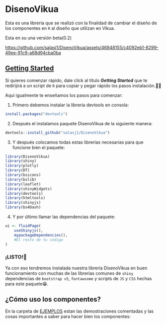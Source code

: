 # DisenoVikua 


Esta es una librería que se realizó con la finalidad de cambiar el diseño de los componentes en `R` al diseño que utilizan en Vikua.

Esta en su una versión beta(0.2)

https://github.com/salasj1/DisenoVikua/assets/46848155/c4092eb1-8299-49ee-91c9-a68d94cba0ba


## [Getting Started](/EJEMPLOS/01-Getting_Started.R)
Si quieres comenzar rápido, dale click al título ***Getting Started*** que te redirijirá a un script de `R` para copiar y pegar rápido los pasos instalación.🏃‍♂️

Aqui igualmente te enseñamos los pasos para comenzar:

1. Primero debemos instalar la librería devtools en consola:
```r
install.packages("devtools")
```
2. Después el instalamos paquete DisenoVikua de la siguiente manera:
```r
devtools::install_github("salasj1/DisenoVikua")
```
3. Y después colocamos todas estas librerías necesarias para que funcione bien el paquete:
```r
library(DisenoVikua)
library(shiny)
library(plotly)
library(DT)
library(bsicons)
library(bslib)
library(leaflet)
library(shinyWidgets)
library(devtools)
library(htmltools)
library(shinyjs)
library(bs4Dash)
```
4. Y por último llamar las dependencias del paquete:
```r
ui <- fluidPage(
	useShinyjs(),
	mypackageDependencies(),
	#El resto de tu código
)
```


### ¡LISTO!🚀
Ya con eso tendremos instalada nuestra librería DisenoVikua en buen funcionamiento con muchas de las librerias comunes de `shiny` dependencias de `bootstrap v5`, `fontawsome` y scripts de `JS` y `CSS` hechas para este paquete😁. 



## ¿Cómo uso los componentes?

En la carpeta de [EJEMPLOS](/EJEMPLOS) estan las demostraciones comentadas y las cosas importantes a saber para hacer bien los componentes:
